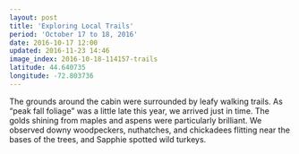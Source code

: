 ```yaml
---
layout: post
title: 'Exploring Local Trails'
period: 'October 17 to 18, 2016'
date: 2016-10-17 12:00
updated: 2016-11-23 14:46
image_index: 2016-10-18-114157-trails
latitude: 44.640735
longitude: -72.803736
---
```


The grounds around the cabin were surrounded by leafy walking trails. As “peak fall foliage” was a little late this year, we arrived just in time. The golds shining from maples and aspens were particularly brilliant. We observed downy woodpeckers, nuthatches, and chickadees flitting near the bases of the trees, and Sapphie spotted wild turkeys.  
